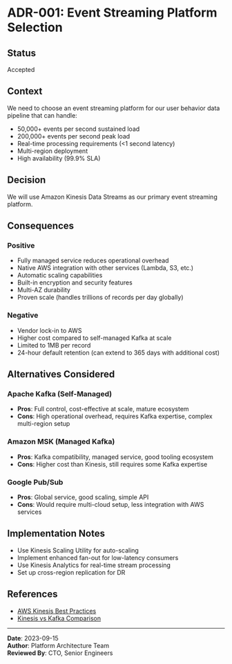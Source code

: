 # ADR-001: Event Streaming Platform Selection

## Status
Accepted

## Context
We need to choose an event streaming platform for our user behavior data pipeline that can handle:
- 50,000+ events per second sustained load
- 200,000+ events per second peak load
- Real-time processing requirements (<1 second latency)
- Multi-region deployment
- High availability (99.9% SLA)

## Decision
We will use Amazon Kinesis Data Streams as our primary event streaming platform.

## Consequences

### Positive
- Fully managed service reduces operational overhead
- Native AWS integration with other services (Lambda, S3, etc.)
- Automatic scaling capabilities
- Built-in encryption and security features
- Multi-AZ durability
- Proven scale (handles trillions of records per day globally)

### Negative
- Vendor lock-in to AWS
- Higher cost compared to self-managed Kafka at scale
- Limited to 1MB per record
- 24-hour default retention (can extend to 365 days with additional cost)

## Alternatives Considered

### Apache Kafka (Self-Managed)
- **Pros**: Full control, cost-effective at scale, mature ecosystem
- **Cons**: High operational overhead, requires Kafka expertise, complex multi-region setup

### Amazon MSK (Managed Kafka)
- **Pros**: Kafka compatibility, managed service, good tooling ecosystem
- **Cons**: Higher cost than Kinesis, still requires some Kafka expertise

### Google Pub/Sub
- **Pros**: Global service, good scaling, simple API
- **Cons**: Would require multi-cloud setup, less integration with AWS services

## Implementation Notes
- Use Kinesis Scaling Utility for auto-scaling
- Implement enhanced fan-out for low-latency consumers
- Use Kinesis Analytics for real-time stream processing
- Set up cross-region replication for DR

## References
- [AWS Kinesis Best Practices](https://docs.aws.amazon.com/streams/latest/dev/best-practices.html)
- [Kinesis vs Kafka Comparison](https://aws.amazon.com/kinesis/data-streams/faqs/)

---
**Date**: 2023-09-15  
**Author**: Platform Architecture Team  
**Reviewed By**: CTO, Senior Engineers